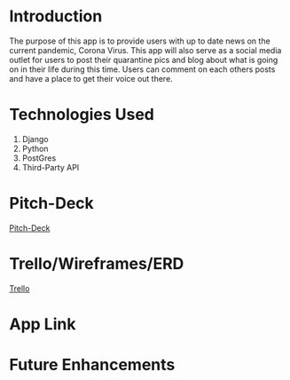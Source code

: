 # Introduction
The purpose of this app is to provide users with up to date news on the current pandemic, Corona Virus. This app will also serve as a social media outlet for users to post their quarantine pics and blog about what is going on in their life during this time. Users can comment on each others posts and have a place to get their voice out there. 
# Technologies Used
1. Django
2. Python
3. PostGres
4. Third-Party API
# Pitch-Deck
[Pitch-Deck](https://docs.google.com/presentation/d/12Lnyw_LlU3nz-LPUxWS6mZItiMI2MBAXJbcABSDkgUo/edit?usp=sharing)
# Trello/Wireframes/ERD
[Trello](https://trello.com/b/7C8dlyO5/corona-times)
# App Link
# Future Enhancements
